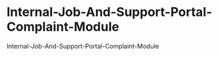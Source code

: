 # Internal-Job-And-Support-Portal-Complaint-Module
Internal-Job-And-Support-Portal-Complaint-Module
